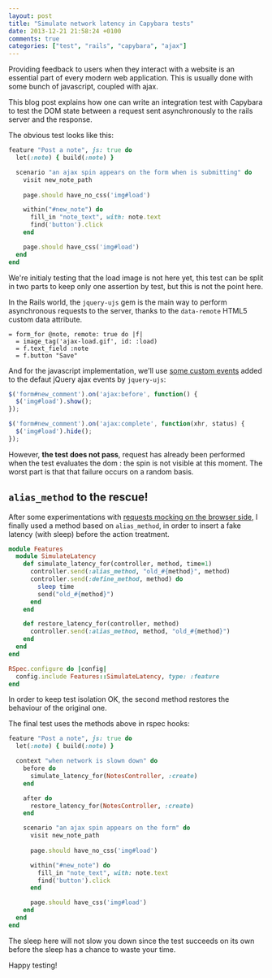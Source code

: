 ```yaml
---
layout: post
title: "Simulate network latency in Capybara tests"
date: 2013-12-21 21:58:24 +0100
comments: true
categories: ["test", "rails", "capybara", "ajax"]
---
```


Providing feedback to users when they interact with a website
is an essential part of every modern web application. This is usually done
with some bunch of javascript, coupled with ajax.

This blog post explains how one can write an integration test with Capybara
to test the DOM state between a request sent asynchronously to the
rails server and the response.

<!-- more -->

The obvious test looks like this:

```ruby spec/features/note_creation_spec.rb
feature "Post a note", js: true do
  let(:note) { build(:note) }

  scenario "an ajax spin appears on the form when is submitting" do
    visit new_note_path
    
    page.should have_no_css('img#load')

    within("#new_note") do
      fill_in "note_text", with: note.text
      find('button').click
    end

    page.should have_css('img#load')
  end
end
```

We're initialy testing that the load image is not here yet, this test can be split in two
parts to keep only one assertion by test, but this is not the point here.

In the Rails world, the `jquery-ujs` gem is the main way to perform
asynchronous requests to the server, thanks to the `data-remote` HTML5 custom data
attribute.

``` haml The dom
= form_for @note, remote: true do |f|
  = image_tag('ajax-load.gif', id: :load)
  = f.text_field :note
  = f.button "Save"
```

And for the javascript implementation, we'll use [some custom events](https://github.com/rails/jquery-ujs/wiki/ajax)
added to the defaut jQuery ajax events by `jquery-ujs`:

```javascript The minimal implementation
$('form#new_comment').on('ajax:before', function() {
  $('img#load').show();
});

$('form#new_comment').on('ajax:complete', function(xhr, status) {
  $('img#load').hide();
});
```

However, **the test does not pass**, request has already been performed
when the test evaluates the dom : the spin is not visible at this
moment. The worst part is that that failure occurs on a random basis.


`alias_method` to the rescue!
-----------------------------

After some experimentations with [requests mocking on the browser side](https://github.com/oesmith/puffing-billy),
I finally used a method based on `alias_method`, in order to insert a fake latency (with sleep)
before the action treatment.

```ruby spec/support/features/simulate_latency.rb
module Features
  module SimulateLatency
    def simulate_latency_for(controller, method, time=1)
      controller.send(:alias_method, "old_#{method}", method)
      controller.send(:define_method, method) do 
        sleep time
        send("old_#{method}")
      end
    end

    def restore_latency_for(controller, method)
      controller.send(:alias_method, method, "old_#{method}")
    end
  end
end

RSpec.configure do |config|
  config.include Features::SimulateLatency, type: :feature
end
```

In order to keep test isolation OK, the second method restores the
behaviour of the original one.

The final test uses the methods above in rspec hooks:

``` ruby The final test 
feature "Post a note", js: true do
  let(:note) { build(:note) }

  context "when network is slown down" do
    before do
      simulate_latency_for(NotesController, :create)
    end

    after do
      restore_latency_for(NotesController, :create)
    end

    scenario "an ajax spin appears on the form" do
      visit new_note_path
      
      page.should have_no_css('img#load')

      within("#new_note") do
        fill_in "note_text", with: note.text
        find('button').click
      end

      page.should have_css('img#load')
    end
  end
end
```
The sleep here will not slow you down since the test succeeds on its own before the sleep
has a chance to waste your time.

Happy testing!
